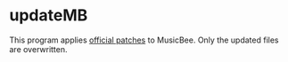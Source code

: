 # updateMB
This program applies [official patches](https://getmusicbee.com/patches/) to MusicBee.
Only the updated files are overwritten.
